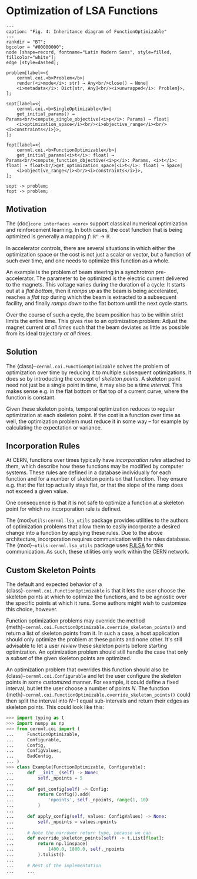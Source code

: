 # Optimization of LSA Functions

```{digraph} inheritance_diagram
---
caption: "Fig. 4: Inheritance diagram of FunctionOptimizable"
---
rankdir = "BT";
bgcolor = "#00000000";
node [shape=record, fontname="Latin Modern Sans", style=filled, fillcolor="white"];
edge [style=dashed];

problem[label=<{
    cernml.coi.<b>Problem</b>|
    render(<i>mode</i>: str) → Any<br/>close() → None|
    <i>metadata</i>: Dict[str, Any]<br/><i>unwrapped</i>: Problem}>,
];

sopt[label=<{
    cernml.coi.<b>SingleOptimizable</b>|
    get_initial_params() → Params<br/>compute_single_objective(<i>p</i>: Params) → float|
    <i>optimization_space</i><br/><i>objective_range</i><br/><i>constraints</i>}>,
];

fopt[label=<{
    cernml.coi.<b>FunctionOptimizable</b>|
    get_initial_params(<i>t</i>: float) → Params<br/>compute_function_objective(<i>p</i>: Params, <i>t</i>: float) → float<br/>get_optimization_space(<i>t</i>: float) → Space|
    <i>objective_range</i><br/><i>constraints</i>}>,
];

sopt -> problem;
fopt -> problem;
```

## Motivation

The {doc}`core interfaces <core>` support classical numerical optimization
and reinforcement learning. In both cases, the cost function that is being
optimized is generally a mapping *f*: ℝⁿ → ℝ.

In accelerator controls, there are several situations in which either the
optimization space or the cost is not just a scalar or vector, but a function
of such over time, and one needs to optimize this function as a whole.

An example is the problem of beam steering in a synchrotron pre-accelerator.
The parameter to be optimized is the electric current delivered to the magnets.
This voltage varies during the duration of a cycle: It starts out at a *flat
bottom*, then it *ramps up* as the beam is being accelerated, reaches a *flat
top* during which the beam is extracted to a subsequent facility, and finally
*ramps down* to the flat bottom until the next cycle starts.

Over the course of such a cycle, the beam position has to be within strict
limits the entire time. This gives rise to an optimization problem: Adjust the
magnet current *at all times* such that the beam deviates as little as possible
from its ideal trajectory *at all times*.

## Solution

The {class}`~cernml.coi.FunctionOptimizable` solves the problem of optimization
over time by reducing it to multiple subsequent optimizations. It does so by
introducting the concept of *skeleton points*. A skeleton point need not just
be a single point in time, it may also be a time *interval*. This makes sense
e.g. in the flat bottom or flat top of a current curve, where the function is
constant.

Given these skeleton points, temporal optimization reduces to regular
optimization at each skeleton point. If the cost is a function over time as
well, the optimization problem must reduce it in some way – for example by
calculating the expectation or variance.

## Incorporation Rules

At CERN, functions over times typically have *incorporation rules* attached to
them, which describe how these functions may be modified by computer systems.
These rules are defined in a database individually for each function and for a
number of skeleton points on that function. They ensure e.g. that the flat top
actually stays flat, or that the slope of the ramp does not exceed a given
value.

One consequence is that it is not safe to optimize a function at a skeleton
point for which no incorporation rule is defined.

The {mod}`utils:cernml.lsa_utils` package provides utilities to the authors of
optimization problems that allow them to easily incorporate a desired change
into a function by applying these rules. Due to the above architecture,
incorporation requires communication with the rules database. The
{mod}`~utils:cernml.lsa_utils` package uses
[PJLSA](https://gitlab.cern.ch/scripting-tools/pjlsa) for this communication.
As such, these utilities only work within the CERN network.

## Custom Skeleton Points

The default and expected behavior of a {class}`~cernml.coi.FunctionOptimizable`
is that it lets the user choose the skeleton points at which to optimize the
functions, and to be agnostic over the specific points at which it runs. Some
authors might wish to customize this choice, however.

Function optimization problems may override the method
{meth}`~cernml.coi.FunctionOptimizable.override_skeleton_points()` and return a
list of skeleton points from it. In such a case, a host application should only
optimize the problem at these points and none other. It's still advisable to
let a user *review* these skeleton points before starting optimization. An
optimization problem should still handle the case that only a *subset* of the
given skeleton points are optimized.

An optimization problem that overrides this function should also be
{class}`~cernml.coi.Configurable` and let the user configure the skeleton
points in some *customized* manner. For example, it could define a fixed
interval, but let the user choose a number of points *N*. The function
{meth}`~cernml.coi.FunctionOptimizable.override_skeleton_points()` could then
split the interval into *N−1* equal sub-intervals and return their edges as
skeleton points. This could look like this:

```python
>>> import typing as t
>>> import numpy as np
>>> from cernml.coi import (
...     FunctionOptimizable,
...     Configurable,
...     Config,
...     ConfigValues,
...     BadConfig,
... )
>>> class Example(FunctionOptimizable, Configurable):
...     def __init__(self) -> None:
...         self._npoints = 5
...
...     def get_config(self) -> Config:
...         return Config().add(
...             'npoints', self._npoints, range(1, 10)
...         )
...
...     def apply_config(self, values: ConfigValues) -> None:
...         self._npoints = values.npoints
...
...     # Note the narrower return type, because we can.
...     def override_skeleton_points(self) -> t.List[float]:
...         return np.linspace(
...             1400.0, 1800.0, self._npoints
...         ).tolist()
...
...     # Rest of the implementation
...     ...
```
